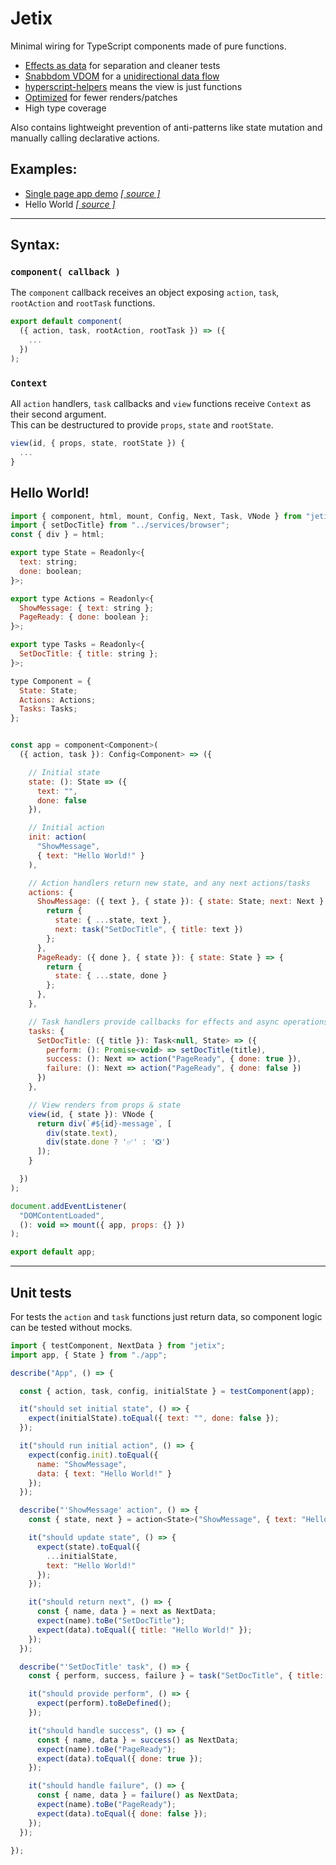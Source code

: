 # Jetix

Minimal wiring for TypeScript components made of pure functions.

- [Effects as data](https://www.youtube.com/watch?v=6EdXaWfoslc) for separation and cleaner tests
- [Snabbdom VDOM](https://github.com/snabbdom/snabbdom) for a [unidirectional data flow](https://guide.elm-lang.org/architecture/)
- [hyperscript-helpers](https://github.com/ohanhi/hyperscript-helpers) means the view is just functions
- [Optimized](https://github.com/robCrawford/jetix/blob/master/src/jetix.spec.ts) for fewer renders/patches
- High type coverage

Also contains lightweight prevention of anti-patterns like state mutation and manually calling declarative actions.

## Examples:
- [Single page app demo](http://robcrawford.github.io/demos/jetix/spa?debug) *[[ source ]](https://github.com/robCrawford/jetix/tree/master/examples/spa)*
- Hello World *[[ source ]](https://github.com/robCrawford/jetix/tree/master/examples/hello-world)*

------------------------

## Syntax:

### `component( callback )`
The `component` callback receives an object exposing `action`, `task`, `rootAction` and `rootTask` functions.

```JavaScript
export default component(
  ({ action, task, rootAction, rootTask }) => ({
    ...
  })
);
```

### `Context`
All `action` handlers, `task` callbacks and `view` functions receive `Context` as their second argument.\
This can be destructured to provide `props`, `state` and `rootState`.

```JavaScript
view(id, { props, state, rootState }) {
  ...
}
```


## Hello World!

```JavaScript
import { component, html, mount, Config, Next, Task, VNode } from "jetix";
import { setDocTitle} from "../services/browser";
const { div } = html;

export type State = Readonly<{
  text: string;
  done: boolean;
}>;

export type Actions = Readonly<{
  ShowMessage: { text: string };
  PageReady: { done: boolean };
}>;

export type Tasks = Readonly<{
  SetDocTitle: { title: string };
}>;

type Component = {
  State: State;
  Actions: Actions;
  Tasks: Tasks;
};


const app = component<Component>(
  ({ action, task }): Config<Component> => ({

    // Initial state
    state: (): State => ({
      text: "",
      done: false
    }),

    // Initial action
    init: action(
      "ShowMessage",
      { text: "Hello World!" }
    ),

    // Action handlers return new state, and any next actions/tasks
    actions: {
      ShowMessage: ({ text }, { state }): { state: State; next: Next } => {
        return {
          state: { ...state, text },
          next: task("SetDocTitle", { title: text })
        };
      },
      PageReady: ({ done }, { state }): { state: State } => {
        return {
          state: { ...state, done }
        };
      },
    },

    // Task handlers provide callbacks for effects and async operations that may fail
    tasks: {
      SetDocTitle: ({ title }): Task<null, State> => ({
        perform: (): Promise<void> => setDocTitle(title),
        success: (): Next => action("PageReady", { done: true }),
        failure: (): Next => action("PageReady", { done: false })
      })
    },

    // View renders from props & state
    view(id, { state }): VNode {
      return div(`#${id}-message`, [
        div(state.text),
        div(state.done ? '✅' : '❎')
      ]);
    }

  })
);

document.addEventListener(
  "DOMContentLoaded",
  (): void => mount({ app, props: {} })
);

export default app;
```

------------------------

## Unit tests

For tests the `action` and `task` functions just return data, so component logic can be tested without mocks.

```JavaScript
import { testComponent, NextData } from "jetix";
import app, { State } from "./app";

describe("App", () => {

  const { action, task, config, initialState } = testComponent(app);

  it("should set initial state", () => {
    expect(initialState).toEqual({ text: "", done: false });
  });

  it("should run initial action", () => {
    expect(config.init).toEqual({
      name: "ShowMessage",
      data: { text: "Hello World!" }
    });
  });

  describe("'ShowMessage' action", () => {
    const { state, next } = action<State>("ShowMessage", { text: "Hello World!"});

    it("should update state", () => {
      expect(state).toEqual({
        ...initialState,
        text: "Hello World!"
      });
    });

    it("should return next", () => {
      const { name, data } = next as NextData;
      expect(name).toBe("SetDocTitle");
      expect(data).toEqual({ title: "Hello World!" });
    });
  });

  describe("'SetDocTitle' task", () => {
    const { perform, success, failure } = task("SetDocTitle", { title: "test" });

    it("should provide perform", () => {
      expect(perform).toBeDefined();
    });

    it("should handle success", () => {
      const { name, data } = success() as NextData;
      expect(name).toBe("PageReady");
      expect(data).toEqual({ done: true });
    });

    it("should handle failure", () => {
      const { name, data } = failure() as NextData;
      expect(name).toBe("PageReady");
      expect(data).toEqual({ done: false });
    });
  });

});
```
